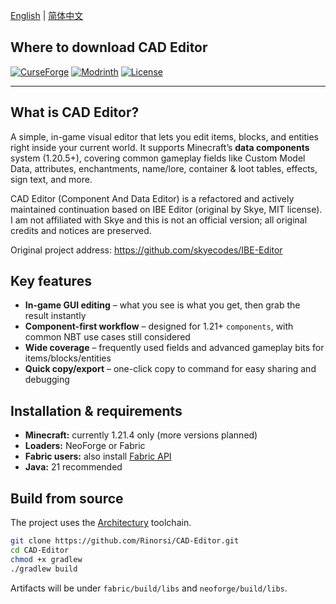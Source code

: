 [English](./README.md) | [简体中文](./README_CN.md)

## Where to download CAD Editor

[![CurseForge](https://cf.way2muchnoise.eu/1352735.svg?badge_style=for_the_badge)](https://legacy.curseforge.com/minecraft/mc-mods/cad-editor)
[![Modrinth](https://img.shields.io/modrinth/dt/cad-editor?label=Modrinth\&style=for-the-badge\&logo=modrinth)](https://modrinth.com/project/cad-editor)
[![License](https://img.shields.io/badge/License-MIT-blue.svg?style=for-the-badge)](https://mit-license.org/)

---

## What is CAD Editor?

A simple, in-game visual editor that lets you edit items, blocks, and entities right inside your current world.
It supports Minecraft’s **data components** system (1.20.5+), covering common gameplay fields like Custom Model Data, attributes, enchantments, name/lore, container & loot tables, effects, sign text, and more.

CAD Editor (Component And Data Editor) is a refactored and actively maintained continuation based on IBE Editor (original by Skye, MIT license). I am not affiliated with Skye and this is not an official version; all original credits and notices are preserved.

Original project address:
https://github.com/skyecodes/IBE-Editor

## Key features

* **In-game GUI editing** – what you see is what you get, then grab the result instantly
* **Component-first workflow** – designed for 1.21+ `components`, with common NBT use cases still considered
* **Wide coverage** – frequently used fields and advanced gameplay bits for items/blocks/entities
* **Quick copy/export** – one-click copy to command for easy sharing and debugging

## Installation & requirements

* **Minecraft:** currently 1.21.4 only (more versions planned)
* **Loaders:** NeoForge or Fabric
* **Fabric users:** also install [Fabric API](https://www.curseforge.com/minecraft/mc-mods/fabric-api)
* **Java:** 21 recommended

## Build from source

The project uses the [Architectury](https://github.com/architectury) toolchain.

```bash
git clone https://github.com/Rinorsi/CAD-Editor.git
cd CAD-Editor
chmod +x gradlew
./gradlew build
```

Artifacts will be under `fabric/build/libs` and `neoforge/build/libs`.
